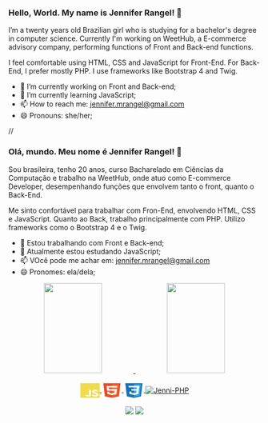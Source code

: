 ### Hello, World. My name is Jennifer Rangel! 👋

I’m a twenty years old Brazilian girl who is studying for a bachelor's degree in computer science. Currently I'm working on WeetHub, a E-commerce advisory company, performing functions of Front and Back-end functions. 

I feel comfortable using HTML, CSS and JavaScript for Front-End. For Back-End, I prefer mostly PHP. I use frameworks like Bootstrap 4 and Twig. 

- 🔭 I’m currently working on Front and Back-end;
- 🌱 I’m currently learning JavaScript;
- 📫 How to reach me: jennifer.mrangel@gmail.com
- 😄 Pronouns: she/her;

//

### Olá, mundo. Meu nome é Jennifer Rangel! 👋 

Sou brasileira, tenho 20 anos, curso Bacharelado em Ciências da Computação e trabalho na WeetHub, onde atuo como E-commerce Developer, desempenhando funções que envolvem tanto o front, quanto o Back-End. 

Me sinto confortável para trabalhar com Fron-End, envolvendo HTML, CSS e JavaScript. Quanto ao Back, trabalho principalmente com PHP. Utilizo frameworks como o Bootstrap 4 e o Twig. 

- 🔭 Estou trabalhando com Front e Back-end;
- 🌱 Atualmente estou estudando JavaScript;
- 📫 VOcê pode me achar em: jennifer.mrangel@gmail.com
- 😄 Pronomes: ela/dela;

<div>
  <div align="center">
    <a href="https://github.com/jenniferpontocom">
    <img width="48%" height="180em" src="https://github-readme-stats.vercel.app/api?username=jenniferpontocom&show_icons=true&theme=dracula&include_all_commits=true&count_private=true"/>
    <img width="48%" height="180em" src="https://github-readme-stats.vercel.app/api/top-langs/?username=jenniferpontocom&layout=compact&langs_count=7&theme=dracula"/>
  </div>

  <div align="center" style="display: inline_block"><br>
    <img align="center" alt="Jenni-Js" height="30" width="40" src="https://raw.githubusercontent.com/devicons/devicon/master/icons/javascript/javascript-plain.svg">
    <img align="center" alt="Jenni-HTML" height="30" width="40" src="https://raw.githubusercontent.com/devicons/devicon/master/icons/html5/html5-original.svg">
    <img align="center" alt="Jenni-CSS" height="30" width="40" src="https://raw.githubusercontent.com/devicons/devicon/master/icons/css3/css3-original.svg">
    <img align="center" alt="Jenni-PHP" height="30" width="40" src="https://cdn-icons-png.flaticon.com/512/919/919830.png">
  </div>
  
</div>
<br>
  
  <div align="center"> 
  <a href = "mailto:jennifer.mrangel@gmail.com"><img src="https://img.shields.io/badge/-Gmail-%23333?style=for-the-badge&logo=gmail&logoColor=white" target="_blank"></a>
  <a href="https://www.linkedin.com/in/jennifer-rangel-5a40781b5/" target="_blank"><img src="https://img.shields.io/badge/-LinkedIn-%230077B5?style=for-the-badge&logo=linkedin&logoColor=white" target="_blank"></a> 
</div>
